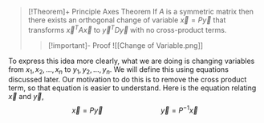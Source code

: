 >[!Theorem]+ Principle Axes Theorem
>If $A$ is a symmetric matrix then there exists an orthogonal change of variable $\vec{x}=P\vec{y}$ that transforms $\vec{x}^TA\vec{x}$ to $\vec{y}^TD\vec{y}$ with no cross-product terms.
>>[!important]- Proof
>>![[Change of Variable.png]]

To express this idea more clearly, what we are doing is changing variables from $x_1,x_2,\dots,x_n$ to $y_1,y_2,\dots,y_n$. We will define this using equations discussed later. Our motivation to do this is to remove the cross product term, so that equation is easier to understand. 
Here is the equation relating $\vec{x}$ and $\vec{y}$, 
$$
\vec{x} = P\vec{y} \quad \quad \quad\quad  \quad \quad \quad \vec{y} = P^{-1} \vec{x}
$$
